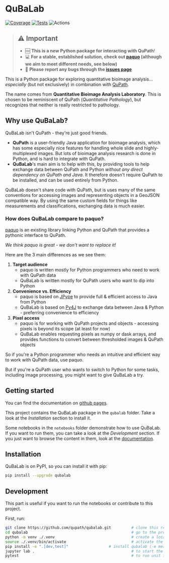 # QuBaLab

[![Coverage](https://qupath.github.io/badges/qubalab/badges/coverage-badge.svg?dummy=1234)](https://qupath.github.io/badges/qubalab/reports/coverage/index.html?dummy=1234)
[![Tests](https://qupath.github.io/badges/qubalab/badges/tests-badge.svg?dummy=1234)](https://qupath.github.io/badges/qubalab/reports/junit/report.html?dummy=1234)
![Actions](https://github.com/qupath/qubalab/actions/workflows/tests.yml/badge.svg?dummy=1234)

> ## ⚠️ Important
>
> * 🆕  **This is a new Python package for interacting with QuPath**!
> * 💻 **For a stable, established solution, check out [paquo](https://github.com/Bayer-Group/paquo/) (although we aim to meet different needs, see below)**
> * 🐛 **Please report any bugs through the [issues page](https://github.com/qupath/qubalab/issues)**

This is a Python package for exploring quantitative bioimage analysis... *especially* (but not exclusively) in combination with [QuPath](https://qupath.github.io/).

The name comes from **Quantitative Bioimage Analysis Laboratory**. This is chosen to be reminiscent of QuPath (*Quantitative Pathology*), but recognizes that neither is really restricted to pathology.

## Why use QuBaLab?

QuBaLab isn't QuPath - they're just good friends.

* **QuPath** is a user-friendly Java application for bioimage analysis, which has some especially nice features for handling whole slide and highly-multiplexed images. But lots of bioimage analysis research is done in Python, and is hard to integrate with QuPath.
* **QuBaLab**'s main aim is to help with this, by providing tools to help exchange data between QuPath and Python *without any direct dependency on QuPath and Java*. It therefore doesn't require QuPath to be installed, and can be used entirely from Python.

QuBaLab doesn't share code with QuPath, but is uses many of the same conventions for accessing images and representing objects in a GeoJSON compatible way. By using the same custom fields for things like measurements and classifications, exchanging data is much easier.

### How does QuBaLab compare to paquo?

[paquo](https://paquo.readthedocs.io/) is an existing library linking Python and QuPath that provides a pythonic interface to QuPath.

*We think paquo is great - we don't want to replace it!*

Here are the 3 main differences as we see them:

1. **Target audience**
    * paquo is written mostly for Python programmers who need to work with QuPath data
    * QuBaLab is written mostly for QuPath users who want to dip into Python
2. **Convenience vs. Efficiency**
    * paquo is based on [JPype](http://jpype.readthedocs.io/) to provide full & efficient access to Java from Python
    * QuBaLab is based on [Py4J](https://www.py4j.org) to exchange data between Java & Python - preferring convenience to efficiency
3. **Pixel access**
    * paquo is for working with QuPath projects and objects - accessing pixels is beyond its scope (at least for now)
    * QuBaLab enables requesting pixels as numpy or dask arrays, and provides functions to convert between thresholded images & QuPath objects

So if you're a Python programmer who needs an intuitive and efficient way to work with QuPath data, use paquo.

But if you're a QuPath user who wants to switch to Python for some tasks, including image processing, you might want to give QuBaLab a try.

## Getting started

You can find the documentation on [github pages](https://qupath.github.io/qubalab-docs/).

This project contains the QuBaLab package in the `qubalab` folder. Take a look at the *Installation* section to install it.

Some notebooks in the `notebooks` folder demonstrate how to use QuBaLab. If you want to run them, you can take a look at the *Development* section. If you just want to browse the content in them, look at the [documentation](https://qupath.github.io/qubalab-docs/notebooks.html).

## Installation

QuBaLab is on PyPI, so you can install it with pip:

```bash
pip install --upgrade qubalab
```

## Development

This part is useful if you want to run the notebooks or contribute to this project.

First, run:

```bash
git clone https://github.com/qupath/qubalab.git         # clone this repository
cd qubalab                                              # go to the project directory
python -m venv ./.venv                                  # create a local virual environment
source ./.venv/bin/activate                             # activate the venv
pip install -e ".[dev,test]"                  # install qubalab (-e means changes are loaded dynamically)
jupyter lab .                                           # to start the Jupyter notebooks
pytest                                                  # to run unit tests
```
